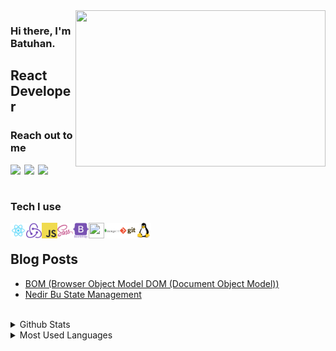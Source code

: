 <img src="https://media.giphy.com/media/FPbnShq1h1IS5FQyPD/giphy.gif" align="right" width="400" height="250">

### Hi there, I'm Batuhan.

## React Developer 


### Reach out to me

[<img  width="22" src="https://raw.githubusercontent.com/rahuldkjain/github-profile-readme-generator/master/src/images/icons/Social/medium.svg" align="left" />][medium]
[<img  width="22" src="https://raw.githubusercontent.com/rahuldkjain/github-profile-readme-generator/master/src/images/icons/Social/linked-in-alt.svg" align="left" />][linkedin]
[<img  width="22" src="https://raw.githubusercontent.com/rahuldkjain/github-profile-readme-generator/master/src/images/icons/Social/stack-overflow.svg" align="left" />][linkedin]

<br />
<br />

### Tech I use

<img align="left" src="https://raw.githubusercontent.com/github/explore/80688e429a7d4ef2fca1e82350fe8e3517d3494d/topics/react/react.png" width="25" height="25" />
<img align="left" src="https://raw.githubusercontent.com/devicons/devicon/master/icons/redux/redux-original.svg" width="25" height="25" />
<img align="left" src="https://raw.githubusercontent.com/github/explore/80688e429a7d4ef2fca1e82350fe8e3517d3494d/topics/javascript/javascript.png" width="25" height="25" />
<img align="left" src="https://raw.githubusercontent.com/github/explore/80688e429a7d4ef2fca1e82350fe8e3517d3494d/topics/sass/sass.png" width="25" height="25" />
<img align="left" src="https://raw.githubusercontent.com/devicons/devicon/master/icons/bootstrap/bootstrap-plain-wordmark.svg "width="25" height="25" />
<img align="left" src="https://www.vectorlogo.zone/logos/tailwindcss/tailwindcss-icon.svg "width="25" height="25" />
<img align="left" src="https://raw.githubusercontent.com/github/explore/80688e429a7d4ef2fca1e82350fe8e3517d3494d/topics/mongodb/mongodb.png" width="25" height="25" />
<img align="left" src="https://raw.githubusercontent.com/github/explore/80688e429a7d4ef2fca1e82350fe8e3517d3494d/topics/git/git.png" width="25" height="25" />
<img align="left" src="https://raw.githubusercontent.com/devicons/devicon/master/icons/linux/linux-original.svg "width="25" height="25" />

<br />



## Blog Posts

<!-- BLOG-POST-LIST:START -->
- [BOM (Browser Object Model DOM (Document Object Model))](https://medium.com/@b.baybas/dom-document-object-model-ve-bom-browser-object-model-9509a6142f54)
- [Nedir Bu State Management](https://medium.com/@b.baybas/nedir-bu-state-manegement-2e12f6e3bc5a)
<!-- BLOG-POST-LIST:END -->

<br />

<details>
<summary> Github Stats</summary>
<img src="https://github-readme-stats.vercel.app/api?username=batuhanbaybas&theme=radical" >
</details>

<details>
<summary>  Most Used Languages</summary>
<img src="https://github-readme-stats.vercel.app/api/top-langs/?username=batuhanbaybas&layout=compact" >
</details>

[medium]: https://medium.com/@b.baybas
[linkedin]: https://www.linkedin.com/in/batuhan-baybas/
[stack-overflow]:https://stackoverflow.com/users/https://stackoverflow.com/users/14805835/batuhan-bayba%c5%9f
